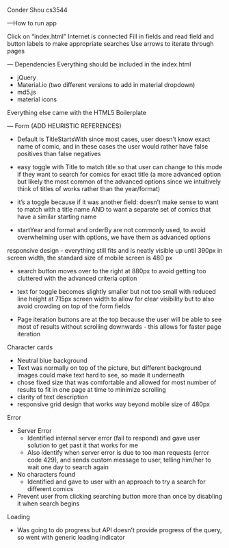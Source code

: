 Conder Shou
cs3544

—How to run app

Click on “index.html”
Internet is connected
Fill in fields and read field and button labels to make appropriate searches
Use arrows to iterate through pages

— Dependencies
Everything should be included in the index.html
- jQuery
- Material.io (two different versions to add in material dropdown)
- md5.js
- material icons

Everything else came with the HTML5 Boilerplate 

— Form (ADD HEURISTIC REFERENCES)

- Default is TitleStartsWith since most cases, user doesn’t know exact name of comic, and in these cases the user would rather have false positives than false negatives 
- easy toggle with Title to match title so that user can change to this mode if they want to search for comics for exact title (a more advanced option but likely the most common of the advanced options since we intuitively think of titles of works rather than the year/format)
- it’s a toggle because if it was another field: doesn’t make sense to want to match with a title name AND to want a separate set of comics that have a similar starting name

- startYear and format and orderBy are not commonly used, to avoid overwhelming user with options, we have them as advanced options

responsive design - everything still fits and is neatly visible up until 390px in screen width, the standard size of mobile screen is 480 px
- search button moves over to the right at 880px to avoid getting too cluttered with the advanced criteria option
- text for toggle becomes slightly smaller but not too small with reduced line height at 715px screen width to allow for clear visibility but to also avoid crowding on top of the form fields

- Page iteration buttons are at the top because the user will be able to see most of results without scrolling downwards - this allows for faster page iteration

Character cards
- Neutral blue background
- Text was normally on top of the picture, but different background images could make text hard to see, so made it underneath
- chose fixed size that was comfortable and allowed for most number of results to fit in one page at time to minimize scrolling
- clarity of text description
- responsive grid design that works way beyond mobile size of 480px

Error
- Server Error
    - Identified internal server error (fail to respond) and gave user solution to get past it that works for me
    - Also identify when server error is due to too man requests (error code 429), and sends custom message to user, telling him/her to wait one day to search again
- No characters found
    - Identified and gave to user with an approach to try a search for different comics
- Prevent user from clicking searching button more than once by disabling it when search begins

Loading
- Was going to do progress but API doesn’t provide progress of the query, so went with generic loading indicator






